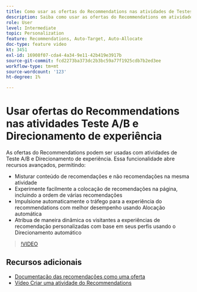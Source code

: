 ```yaml
---
title: Como usar as ofertas do Recommendations nas atividades de Testes A/B e Direcionamento de experiência
description: Saiba como usar as ofertas do Recommendations em atividades de Testes A/B e Direcionamento de experiência no Adobe Target.
role: User
level: Intermediate
topic: Personalization
feature: Recommendations, Auto-Target, Auto-Allocate
doc-type: feature video
kt: 3451
exl-id: 16908f07-cda4-4a34-9e11-42b419e3917b
source-git-commit: fcd2273ba373dc2b3bc59a77f1925cdb7b2ed3ee
workflow-type: tm+mt
source-wordcount: '123'
ht-degree: 1%

---
```


# Usar ofertas do Recommendations nas atividades Teste A/B e Direcionamento de experiência

As ofertas do Recommendations podem ser usadas com atividades de Teste A/B e Direcionamento de experiência. Essa funcionalidade abre recursos avançados, permitindo:

* Misturar conteúdo de recomendações e não recomendações na mesma atividade
* Experimente facilmente a colocação de recomendações na página, incluindo a ordem de várias recomendações
* Impulsione automaticamente o tráfego para a experiência do recommendations com melhor desempenho usando Alocação automática
* Atribua de maneira dinâmica os visitantes a experiências de recomendação personalizadas com base em seus perfis usando o Direcionamento automático

>[!VIDEO](https://video.tv.adobe.com/v/28878?quality=12)

## Recursos adicionais

* [Documentação das recomendações como uma oferta](https://experienceleague.adobe.com/docs/target/using/recommendations/recommendations-as-an-offer.html?lang=pt-BR)
* [Vídeo Criar uma atividade do Recommendations](create-a-recommendations-activity.md)
